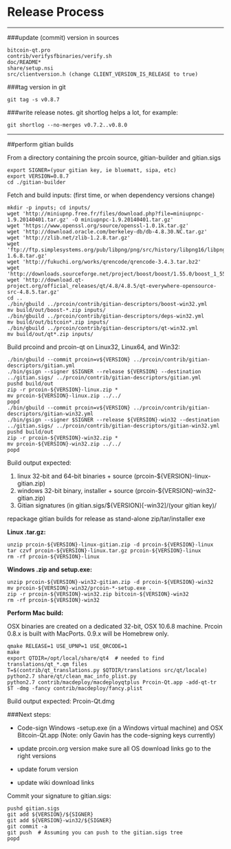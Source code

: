Release Process
====================

* * *

###update (commit) version in sources


	bitcoin-qt.pro
	contrib/verifysfbinaries/verify.sh
	doc/README*
	share/setup.nsi
	src/clientversion.h (change CLIENT_VERSION_IS_RELEASE to true)

###tag version in git

	git tag -s v0.8.7

###write release notes. git shortlog helps a lot, for example:

	git shortlog --no-merges v0.7.2..v0.8.0

* * *

##perform gitian builds

 From a directory containing the prcoin source, gitian-builder and gitian.sigs
  
	export SIGNER=(your gitian key, ie bluematt, sipa, etc)
	export VERSION=0.8.7
	cd ./gitian-builder

 Fetch and build inputs: (first time, or when dependency versions change)

	mkdir -p inputs; cd inputs/
	wget 'http://miniupnp.free.fr/files/download.php?file=miniupnpc-1.9.20140401.tar.gz' -O miniupnpc-1.9.20140401.tar.gz'
	wget 'https://www.openssl.org/source/openssl-1.0.1k.tar.gz'
	wget 'http://download.oracle.com/berkeley-db/db-4.8.30.NC.tar.gz'
	wget 'http://zlib.net/zlib-1.2.8.tar.gz'
	wget 'ftp://ftp.simplesystems.org/pub/libpng/png/src/history/libpng16/libpng-1.6.8.tar.gz'
	wget 'http://fukuchi.org/works/qrencode/qrencode-3.4.3.tar.bz2'
	wget 'http://downloads.sourceforge.net/project/boost/boost/1.55.0/boost_1_55_0.tar.bz2'
	wget 'http://download.qt-project.org/official_releases/qt/4.8/4.8.5/qt-everywhere-opensource-src-4.8.5.tar.gz'
	cd ..
	./bin/gbuild ../prcoin/contrib/gitian-descriptors/boost-win32.yml
	mv build/out/boost-*.zip inputs/
	./bin/gbuild ../prcoin/contrib/gitian-descriptors/deps-win32.yml
	mv build/out/bitcoin*.zip inputs/
	./bin/gbuild ../prcoin/contrib/gitian-descriptors/qt-win32.yml
	mv build/out/qt*.zip inputs/

 Build prcoind and prcoin-qt on Linux32, Linux64, and Win32:
  
	./bin/gbuild --commit prcoin=v${VERSION} ../prcoin/contrib/gitian-descriptors/gitian.yml
	./bin/gsign --signer $SIGNER --release ${VERSION} --destination ../gitian.sigs/ ../prcoin/contrib/gitian-descriptors/gitian.yml
	pushd build/out
	zip -r prcoin-${VERSION}-linux.zip *
	mv prcoin-${VERSION}-linux.zip ../../
	popd
	./bin/gbuild --commit prcoin=v${VERSION} ../prcoin/contrib/gitian-descriptors/gitian-win32.yml
	./bin/gsign --signer $SIGNER --release ${VERSION}-win32 --destination ../gitian.sigs/ ../prcoin/contrib/gitian-descriptors/gitian-win32.yml
	pushd build/out
	zip -r prcoin-${VERSION}-win32.zip *
	mv prcoin-${VERSION}-win32.zip ../../
	popd

  Build output expected:

  1. linux 32-bit and 64-bit binaries + source (prcoin-${VERSION}-linux-gitian.zip)
  2. windows 32-bit binary, installer + source (prcoin-${VERSION}-win32-gitian.zip)
  3. Gitian signatures (in gitian.sigs/${VERSION}[-win32]/(your gitian key)/

repackage gitian builds for release as stand-alone zip/tar/installer exe

**Linux .tar.gz:**

	unzip prcoin-${VERSION}-linux-gitian.zip -d prcoin-${VERSION}-linux
	tar czvf prcoin-${VERSION}-linux.tar.gz prcoin-${VERSION}-linux
	rm -rf prcoin-${VERSION}-linux

**Windows .zip and setup.exe:**

	unzip prcoin-${VERSION}-win32-gitian.zip -d prcoin-${VERSION}-win32
	mv prcoin-${VERSION}-win32/prcoin-*-setup.exe .
	zip -r prcoin-${VERSION}-win32.zip bitcoin-${VERSION}-win32
	rm -rf prcoin-${VERSION}-win32

**Perform Mac build:**

  OSX binaries are created on a dedicated 32-bit, OSX 10.6.8 machine.
  Prcoin 0.8.x is built with MacPorts.  0.9.x will be Homebrew only.

	qmake RELEASE=1 USE_UPNP=1 USE_QRCODE=1
	make
	export QTDIR=/opt/local/share/qt4  # needed to find translations/qt_*.qm files
	T=$(contrib/qt_translations.py $QTDIR/translations src/qt/locale)
	python2.7 share/qt/clean_mac_info_plist.py
	python2.7 contrib/macdeploy/macdeployqtplus Prcoin-Qt.app -add-qt-tr $T -dmg -fancy contrib/macdeploy/fancy.plist

 Build output expected: Prcoin-Qt.dmg

###Next steps:

* Code-sign Windows -setup.exe (in a Windows virtual machine) and
  OSX Bitcoin-Qt.app (Note: only Gavin has the code-signing keys currently)

* update prcoin.org version
  make sure all OS download links go to the right versions

* update forum version

* update wiki download links

Commit your signature to gitian.sigs:

	pushd gitian.sigs
	git add ${VERSION}/${SIGNER}
	git add ${VERSION}-win32/${SIGNER}
	git commit -a
	git push  # Assuming you can push to the gitian.sigs tree
	popd

